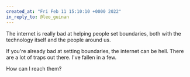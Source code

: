 ```yaml
---
created_at: "Fri Feb 11 15:10:10 +0000 2022"
in_reply_to: @leo_guinan
---
```


The internet is really bad at helping people set boundaries, both with the technology itself and the people around us.

If you're already bad at setting boundaries, the internet can be hell. There are a lot of traps out there. I've fallen in a few.

How can I reach them?